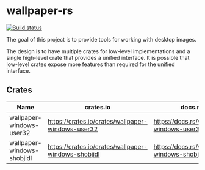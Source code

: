 # wallpaper-rs

[![Build status](https://ci.appveyor.com/api/projects/status/90mny46vxj4ko1w7?svg=true)](https://ci.appveyor.com/project/MOZGIII/wallpaper-rs)

The goal of this project is to provide tools for working with desktop images.

The design is to have multiple crates for low-level implementations and a single
high-level crate that provides a unified interface.
It is possible that low-level crates expose more features than required for the
unified interface.

## Crates

| Name | crates.io | docs.rs |
| -----|-----------|-------- |
| wallpaper-windows-user32 | https://crates.io/crates/wallpaper-windows-user32 | https://docs.rs/wallpaper-windows-user32
| wallpaper-windows-shobjidl | https://crates.io/crates/wallpaper-windows-shobjidl | https://docs.rs/wallpaper-windows-shobjidl

